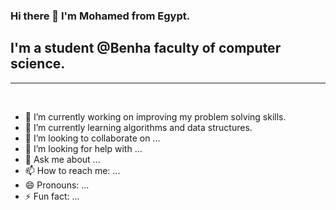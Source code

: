 ### Hi there 👋 I'm Mohamed from Egypt.
## I'm a student @Benha faculty of computer science.

---
<br />

- 🔭 I’m currently working on improving my problem solving skills.
- 🌱 I’m currently learning algorithms and data structures.
- 👯 I’m looking to collaborate on ...
- 🤔 I’m looking for help with ...
- 💬 Ask me about ...
- 📫 How to reach me: ...
- 😄 Pronouns: ...
- ⚡ Fun fact: ...
